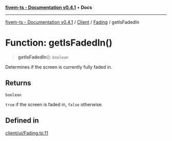 [**fivem-ts - Documentation v0.4.1**](../../../../../README.md) • **Docs**

***

[fivem-ts - Documentation v0.4.1](../../../../../README.md) / [Client](../../../README.md) / [Fading](../README.md) / getIsFadedIn

# Function: getIsFadedIn()

> **getIsFadedIn**(): `boolean`

Determines if the screen is currently fully faded in.

## Returns

`boolean`

`true` if the screen is faded in, `false` otherwise.

## Defined in

[client/ui/Fading.ts:11](https://github.com/Purpose-Dev/fivem-ts/blob/main/src/client/ui/Fading.ts#L11)
